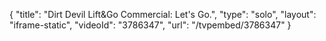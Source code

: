 {
    "title": "Dirt Devil Lift&Go Commercial: Let's Go.",
    "type": "solo",
    "layout": "iframe-static",
    "videoId": "3786347",
    "url": "\/tvpembed\/3786347"
}